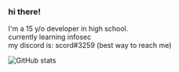 ### hi there!
I'm a 15 y/o developer in high school.                
currently learning infosec                                                                                                                          
my discord is: scord#3259 (best way to reach me)                                                      

![GitHub stats](https://github-readme-stats.vercel.app/api?username=scordd&show_icons=true&theme=omni)
